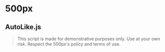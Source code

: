 # 500px

## AutoLike.js
> This script is made for demonstrative purposes only. Use at your own risk. Respect the 500px's policy and terms of use.
